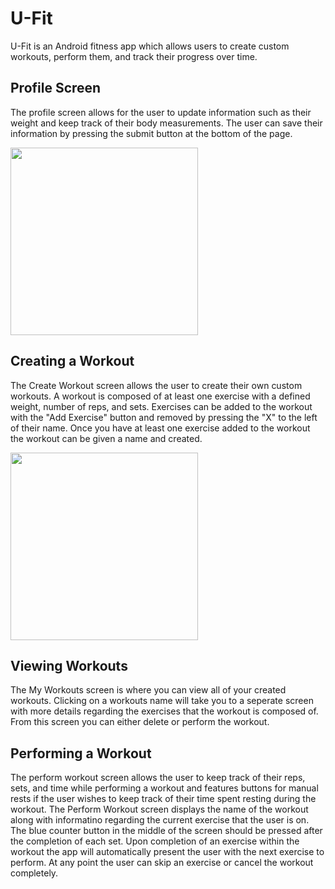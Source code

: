 # U-Fit 
U-Fit is an Android fitness app which allows users to create custom workouts, perform them, and track their progress over time. 

## Profile Screen
The profile screen allows for the user to update information such as their weight and keep track of their body measurements.
The user can save their information by pressing the submit button at the bottom of the page. 

<img src="https://user-images.githubusercontent.com/40970928/57002844-f5cb2900-6b87-11e9-97a1-9ad3dac84111.png" width="300">
                                                                                                                             
## Creating a Workout
The Create Workout screen allows the user to create their own custom workouts. A workout is composed of at least one exercise with a defined weight, number of reps, and sets. Exercises can be added to the workout with the "Add Exercise" button and removed by pressing the "X" to the left of their name. Once you have at least one exercise added to the workout the workout can be given a name and created. 

<img src="https://user-images.githubusercontent.com/40970928/57003075-b00f6000-6b89-11e9-923d-4d041c9c4492.png" width="300">
 
 ## Viewing Workouts
 The My Workouts screen is where you can view all of your created workouts. Clicking on a workouts name will take you to a seperate screen with more details regarding the exercises that the workout is composed of. From this screen you can either delete or perform the workout. 
 
 ## Performing a Workout 
 The perform workout screen allows the user to keep track of their reps, sets, and time while performing a workout and features buttons for manual rests if the user wishes to keep track of their time spent resting during the workout. The Perform Workout screen displays the name of the workout along with informatino regarding the current exercise that the user is on. The blue counter button in the middle of the screen should be pressed after the completion of each set. Upon completion of an exercise within the workout the app will automatically present the user with the next exercise to perform. At any point the user can skip an exercise or cancel the workout completely.
